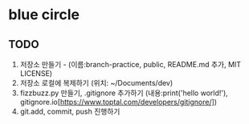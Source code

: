 # blue circle

## TODO 

1. 저장소 만들기 - (이름:branch-practice, public, README.md 추가, MIT LICENSE)
2. 저장소 로컬에 복제하기 (위치: ~/Documents/dev)
3. fizzbuzz.py 만들기, .gitignore 추가하기 (내용:print('hello world!'), gitignore.io[https://www.toptal.com/developers/gitignore/])
4. git.add, commit, push 진행하기
